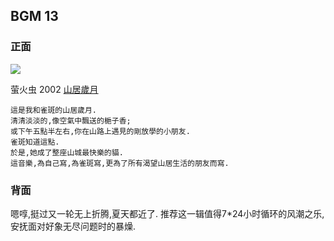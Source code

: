 ## BGM 13

### 正面

![][image-1]


萤火虫  2002 [山居歲月][1] 

	這是我和雀斑的山居歲月. 
	清清淡淡的,像空氣中飄送的梔子香;
	或下午五點半左右,你在山路上遇見的剛放學的小朋友. 
	雀斑知道這點. 
	於是,她成了整座山城最快樂的貓. 
	這音樂,為自己寫,為雀斑寫,更為了所有渴望山居生活的朋友而寫.  

### 背面

嗯啍,挺过又一轮无上折腾,夏天都近了.
推荐这一辑值得7\*24小时循环的风潮之乐,安抚面对好象无尽问题时的暴燥.

[1]:	(http://music.douban.com/subject/1507397/)

[image-1]:	http://img.xiami.net/images/album/img11/24011/1711851465708047_2.jpg